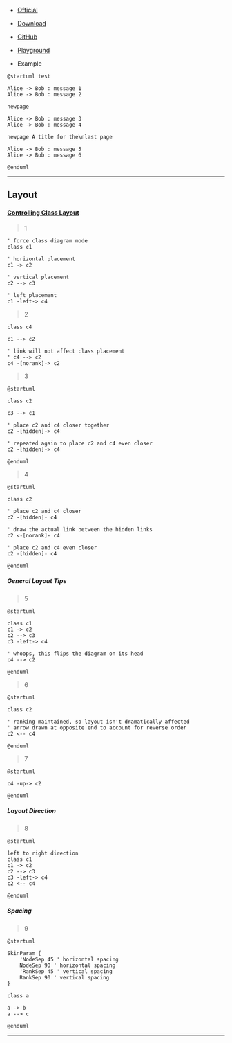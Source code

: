 
* [Official](https://plantuml.com/)

* [Download](https://plantuml.com/zh/download)

* [GitHub](https://github.com/plantuml/plantuml)

* [Playground](https://www.planttext.com/)

* Example

```plantuml
@startuml test

Alice -> Bob : message 1
Alice -> Bob : message 2

newpage

Alice -> Bob : message 3
Alice -> Bob : message 4

newpage A title for the\nlast page

Alice -> Bob : message 5
Alice -> Bob : message 6

@enduml
```

---

## Layout

#### [Controlling Class Layout](https://isgb.otago.ac.nz/infosci/mark.george/templates/blob/8e98805c117c7b2e9b9f545c47b50366bb644e5e/plantuml/class-diagram-tips.md)

> 1

```plantuml
' force class diagram mode
class c1
 
' horizontal placement
c1 -> c2
 
' vertical placement
c2 --> c3
 
' left placement
c1 -left-> c4
```

> 2

```plantuml
class c4

c1 --> c2

' link will not affect class placement
' c4 --> c2
c4 -[norank]-> c2
```

> 3

```plantuml
@startuml

class c2

c3 --> c1

' place c2 and c4 closer together
c2 -[hidden]-> c4 
 
' repeated again to place c2 and c4 even closer
c2 -[hidden]-> c4

@enduml
```

> 4

```plantuml
@startuml

class c2

' place c2 and c4 closer
c2 -[hidden]- c4
       
' draw the actual link between the hidden links
c2 <-[norank]- c4
    
' place c2 and c4 even closer
c2 -[hidden]- c4

@enduml
```

##### General Layout Tips

> 5

```plantuml
@startuml

class c1 
c1 -> c2
c2 --> c3
c3 -left-> c4
 
' whoops, this flips the diagram on its head
c4 --> c2

@enduml
```

> 6

```plantuml
@startuml

class c2

' ranking maintained, so layout isn't dramatically affected
' arrow drawn at opposite end to account for reverse order
c2 <-- c4

@enduml
```

> 7

```plantuml
@startuml

c4 -up-> c2

@enduml
```

##### Layout Direction

> 8

```plantuml
@startuml

left to right direction
class c1
c1 -> c2
c2 --> c3
c3 -left-> c4
c2 <-- c4

@enduml
```

##### Spacing

> 9

```plantuml
@startuml

SkinParam {
    'NodeSep 45 ' horizontal spacing
    NodeSep 90 ' horizontal spacing
    'RankSep 45 ' vertical spacing
    RankSep 90 ' vertical spacing
}

class a

a -> b
a --> c

@enduml
```

---

